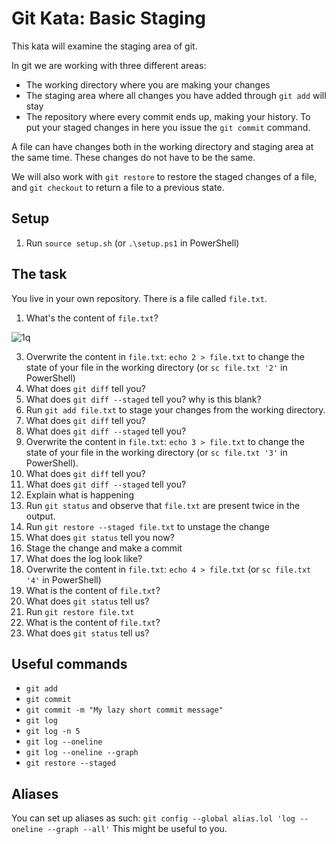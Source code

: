 # Git Kata: Basic Staging

This kata will examine the staging area of git.

In git we are working with three different areas:

* The working directory where you are making your changes
* The staging area where all changes you have added through `git add` will stay
* The repository where every commit ends up, making your history. To put your staged changes in here you issue the `git commit` command.

A file can have changes both in the working directory and staging area at the same time.
These changes do not have to be the same.

We will also work with `git restore` to restore the staged changes of a file, and `git checkout` to return a file to a previous state.

## Setup

1. Run `source setup.sh` (or `.\setup.ps1` in PowerShell)

## The task

You live in your own repository. There is a file called `file.txt`.

1. What's the content of `file.txt`?
   
  ![1q](https://github.com/NesrinAbuMnezel/basic-staging/assets/95749191/95388fc3-0710-4d2e-85aa-5bc7806e7679)

3. Overwrite the content in `file.txt`: `echo 2 > file.txt` to change the state of your file in the working directory (or `sc file.txt '2'` in PowerShell) 
4. What does `git diff` tell you?
5. What does `git diff --staged` tell you? why is this blank?
6. Run `git add file.txt` to stage your changes from the working directory.
7. What does `git diff` tell you?
8. What does `git diff --staged` tell you?
9. Overwrite the content in `file.txt`: `echo 3 > file.txt` to change the state of your file in the working directory (or `sc file.txt '3'` in PowerShell).
10. What does `git diff` tell you?
11. What does `git diff --staged` tell you?
12. Explain what is happening
13. Run `git status` and observe that `file.txt` are present twice in the output.
14. Run `git restore --staged file.txt` to unstage the change
15. What does `git status` tell you now?
16. Stage the change and make a commit
17. What does the log look like?
18. Overwrite the content in `file.txt`: `echo 4 > file.txt` (or `sc file.txt '4'` in PowerShell)
19. What is the content of `file.txt`?
20. What does `git status` tell us?
21. Run `git restore file.txt`
22. What is the content of `file.txt`?
23. What does `git status` tell us?

## Useful commands

- `git add`
- `git commit`
- `git commit -m "My lazy short commit message"`
- `git log`
- `git log -n 5`
- `git log --oneline`
- `git log --oneline --graph`
- `git restore --staged`

## Aliases

You can set up aliases as such:
`git config --global alias.lol 'log --oneline --graph --all'`
This might be useful to you.
